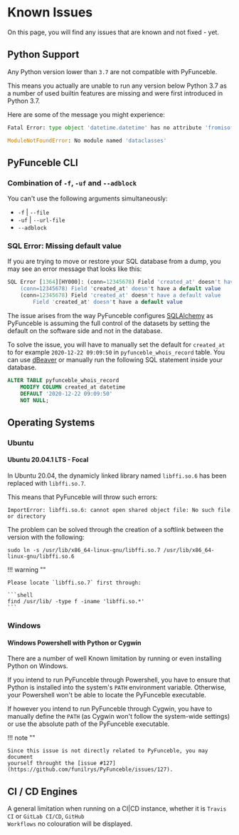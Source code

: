 # Known Issues

On this page, you will find any issues that are known and not fixed - yet.

## Python Support

Any Python version lower than `3.7` are not compatible with PyFunceble.

This means you actually are unable to run any version below Python 3.7 as a
number of used builtin features are missing and were first introduced in Python 3.7.

Here are some of the message you might experience:

```python
Fatal Error: type object 'datetime.datetime' has no attribute 'fromisoformat'
```

```python
ModuleNotFoundError: No module named 'dataclasses'
```

## PyFunceble CLI

### Combination of `-f`, `-uf` and `--adblock`

You can't use the following arguments simultaneously:

- `-f` | `--file`
- `-uf` | `--url-file`
- `--adblock`

### SQL Error: Missing default value

If you are trying to move or restore your SQL database from a dump, you may
see an error message that looks like this:

```sql
SQL Error [1364][HY000]: (conn=12345678) Field 'created_at' doesn't have a default value
    (conn=12345678) Field 'created_at' doesn't have a default value
    (conn=12345678) Field 'created_at' doesn't have a default value
        Field 'created_at' doesn't have a default value
```

The issue arises from the way PyFunceble configures [SQLAlchemy](https://www.sqlalchemy.org/) as PyFunceble is assuming the full control of the datasets by setting the default on the software side and not in the database.

To solve the issue, you will have to manually set the default for `created_at`
to for example `2020-12-22 09:09:50` in `pyfunceble_whois_record` table.
You can use [dBeaver](https://dbeaver.io/) or manually run the following SQL statement inside your database.

```sql
ALTER TABLE pyfunceble_whois_record
    MODIFY COLUMN created_at datetime
    DEFAULT '2020-12-22 09:09:50'
    NOT NULL;
```

## Operating Systems

### Ubuntu

#### Ubuntu 20.04.1 LTS - Focal

In Ubuntu 20.04, the dynamicly linked library named `libffi.so.6` has been replaced
with `libffi.so.7`.

This means that PyFunceble will throw such errors:

```
ImportError: libffi.so.6: cannot open shared object file: No such file or directory
```

The problem can be solved through the creation of a softlink between the version
with the following:

```shell
sudo ln -s /usr/lib/x86_64-linux-gnu/libffi.so.7 /usr/lib/x86_64-linux-gnu/libffi.so.6
```

!!! warning ""

    Please locate `libffi.so.7` first through:

    ```shell
    find /usr/lib/ -type f -iname 'libffi.so.*'
    ```

### Windows

#### Windows Powershell with Python or Cygwin


There are a number of well Known limitation by running or even
installing Python on Windows.

If you intend to run PyFunceble through Powershell, you have to ensure that
Python is installed into the system's `PATH` environment variable. Otherwise,
your Powershell won't be able to locate the PyFunceble executable.

If however you intend to run PyFunceble through Cygwin, you have to manually
define the `PATH` (as Cygwin won't follow the system-wide settings) or use
the absolute path of the PyFunceble executable.

!!! note ""

    Since this issue is not directly related to PyFunceble, you may document
    yourself throught the [issue #127](https://github.com/funilrys/PyFunceble/issues/127).


## CI / CD Engines

A general limitation when running on a CI|CD instance, whether it is
<code>Travis CI</code> or <code>GitLab CI/CD</code>, <code>GitHub
Workflows</code> no colouration will be displayed.
